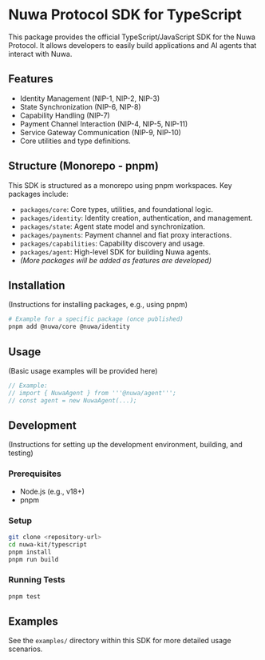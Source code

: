 # Nuwa Protocol SDK for TypeScript

This package provides the official TypeScript/JavaScript SDK for the Nuwa Protocol. It allows developers to easily build applications and AI agents that interact with Nuwa.

## Features

*   Identity Management (NIP-1, NIP-2, NIP-3)
*   State Synchronization (NIP-6, NIP-8)
*   Capability Handling (NIP-7)
*   Payment Channel Interaction (NIP-4, NIP-5, NIP-11)
*   Service Gateway Communication (NIP-9, NIP-10)
*   Core utilities and type definitions.

## Structure (Monorepo - pnpm)

This SDK is structured as a monorepo using pnpm workspaces. Key packages include:

*   `packages/core`: Core types, utilities, and foundational logic.
*   `packages/identity`: Identity creation, authentication, and management.
*   `packages/state`: Agent state model and synchronization.
*   `packages/payments`: Payment channel and fiat proxy interactions.
*   `packages/capabilities`: Capability discovery and usage.
*   `packages/agent`: High-level SDK for building Nuwa agents.
*   *(More packages will be added as features are developed)*

## Installation

(Instructions for installing packages, e.g., using pnpm)

```bash
# Example for a specific package (once published)
pnpm add @nuwa/core @nuwa/identity
```

## Usage

(Basic usage examples will be provided here)

```typescript
// Example:
// import { NuwaAgent } from '''@nuwa/agent''';
// const agent = new NuwaAgent(...);
```

## Development

(Instructions for setting up the development environment, building, and testing)

### Prerequisites
*   Node.js (e.g., v18+)
*   pnpm

### Setup
```bash
git clone <repository-url>
cd nuwa-kit/typescript
pnpm install
pnpm run build
```

### Running Tests
```bash
pnpm test
```

## Examples

See the `examples/` directory within this SDK for more detailed usage scenarios.
